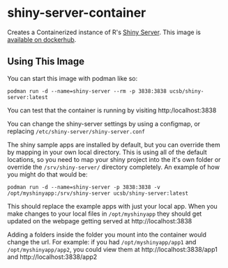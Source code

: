 # shiny-server-container
Creates a Containerized instance of R's [Shiny Server](https://www.rstudio.com/products/shiny/shiny-server/). This image is [available on dockerhub](https://hub.docker.com/r/ucsb/shiny-server). 

## Using This Image
You can start this image with podman like so: 
```
podman run -d --name=shiny-server --rm -p 3838:3838 ucsb/shiny-server:latest
```
You can test that the container is running by visiting http:/localhost:3838

You can change the shiny-server settings by using a configmap, or replacing `/etc/shiny-server/shiny-server.conf`

The shiny sample apps are installed by default, but you can override them by mapping in your own local directory. 
This is using all of the default locations, so you need to map your shiny project into the it's own folder or override the `/srv/shiny-server/` directory completely. An example of how you might do that would be: 
```
podman run -d --name=shiny-server -p 3838:3838 -v /opt/myshinyapp:/srv/shiny-server ucsb/shiny-server:latest
```
This should replace the example apps with just your local app. When you make changes to your local files in `/opt/myshinyapp` they should get updated on the webpage getting served at http://localhost:3838

Adding a folders inside the folder you mount into the container would change the url. 
For example: if you had `/opt/myshinyapp/app1` and `/opt/myshinyapp/app2`, you could view them at http://localhost:3838/app1 and http://localhost:3838/app2 

